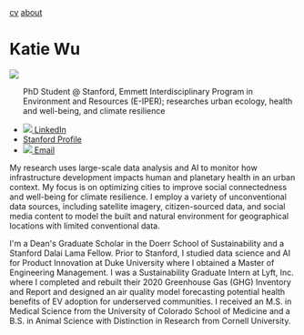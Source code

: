 <html>
<head>
  <link rel="stylesheet" type="text/css" href="CSS/style.css">
</head>
<body>
  <div class="topnav">
    <a href="cv/Wu_Katherine_CV.pdf">cv</a>
    <a href="https://kjw58.github.io/katiewu.github.io/">about</a>
    <h1>Katie Wu</h1>
  </div>
  <div class="left-column">
    <div>
      <img src="./img:/headshot_circle.png">
      <ul>
        <p>PhD Student @ Stanford, Emmett Interdisciplinary Program in Environment and Resources (E-IPER); researches urban ecology, health and well-being, and climate resilience </p>
        <li><a href="https://www.linkedin.com/in/katiewu24/">
          <img src="img:/LinkedIn.png">
          <span>LinkedIn</span>
        </a></li>
        <li><a href="https://eiper.stanford.edu/people/katie-wu">Stanford Profile</a></li>
        <li><a href="mailto:katwu@stanford.edu">
          <img src="img:/Email.png">
          <span>Email</span>
        </a></li>
      </ul>
    </div>
  </div>
  <main class="main-content">
    <p>My research uses large-scale data analysis and AI to monitor how infrastructure development impacts human and planetary health in an urban context. My focus is on optimizing cities to improve social connectedness and well-being for climate resilience. I employ a variety of unconventional data sources, including satellite imagery, citizen-sourced data, and social media content to model the built and natural environment for geographical locations with limited conventional data. </p> 
    <p>I'm a Dean's Graduate Scholar in the Doerr School of Sustainability and a Stanford Dalai Lama Fellow. Prior to Stanford, I studied data science and AI for Product Innovation at Duke University where I obtained a Master of Engineering Management. I was a Sustainability Graduate Intern at Lyft, Inc. where I completed and rebuilt their 2020 Greenhouse Gas (GHG) Inventory and Report and designed an air quality model forecasting potential health benefits of EV adoption for underserved communities. I received an M.S. in Medical Science from the University of Colorado School of Medicine and a B.S. in Animal Science with Distinction in Research from Cornell University. </p>
  </main>
</body>
</html>
